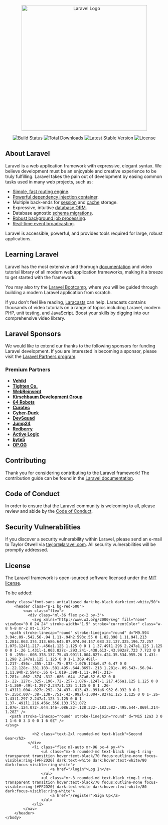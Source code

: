 <p align="center"><a href="https://laravel.com" target="_blank"><img src="https://raw.githubusercontent.com/laravel/art/master/logo-lockup/5%20SVG/2%20CMYK/1%20Full%20Color/laravel-logolockup-cmyk-red.svg" width="400" alt="Laravel Logo"></a></p>

<p align="center">
<a href="https://github.com/laravel/framework/actions"><img src="https://github.com/laravel/framework/workflows/tests/badge.svg" alt="Build Status"></a>
<a href="https://packagist.org/packages/laravel/framework"><img src="https://img.shields.io/packagist/dt/laravel/framework" alt="Total Downloads"></a>
<a href="https://packagist.org/packages/laravel/framework"><img src="https://img.shields.io/packagist/v/laravel/framework" alt="Latest Stable Version"></a>
<a href="https://packagist.org/packages/laravel/framework"><img src="https://img.shields.io/packagist/l/laravel/framework" alt="License"></a>
</p>






















## About Laravel

Laravel is a web application framework with expressive, elegant syntax. We believe development must be an enjoyable and creative experience to be truly fulfilling. Laravel takes the pain out of development by easing common tasks used in many web projects, such as:

- [Simple, fast routing engine](https://laravel.com/docs/routing).
- [Powerful dependency injection container](https://laravel.com/docs/container).
- Multiple back-ends for [session](https://laravel.com/docs/session) and [cache](https://laravel.com/docs/cache) storage.
- Expressive, intuitive [database ORM](https://laravel.com/docs/eloquent).
- Database agnostic [schema migrations](https://laravel.com/docs/migrations).
- [Robust background job processing](https://laravel.com/docs/queues).
- [Real-time event broadcasting](https://laravel.com/docs/broadcasting).

Laravel is accessible, powerful, and provides tools required for large, robust applications.

## Learning Laravel

Laravel has the most extensive and thorough [documentation](https://laravel.com/docs) and video tutorial library of all modern web application frameworks, making it a breeze to get started with the framework.

You may also try the [Laravel Bootcamp](https://bootcamp.laravel.com), where you will be guided through building a modern Laravel application from scratch.

If you don't feel like reading, [Laracasts](https://laracasts.com) can help. Laracasts contains thousands of video tutorials on a range of topics including Laravel, modern PHP, unit testing, and JavaScript. Boost your skills by digging into our comprehensive video library.

## Laravel Sponsors

We would like to extend our thanks to the following sponsors for funding Laravel development. If you are interested in becoming a sponsor, please visit the [Laravel Partners program](https://partners.laravel.com).

### Premium Partners

- **[Vehikl](https://vehikl.com/)**
- **[Tighten Co.](https://tighten.co)**
- **[WebReinvent](https://webreinvent.com/)**
- **[Kirschbaum Development Group](https://kirschbaumdevelopment.com)**
- **[64 Robots](https://64robots.com)**
- **[Curotec](https://www.curotec.com/services/technologies/laravel/)**
- **[Cyber-Duck](https://cyber-duck.co.uk)**
- **[DevSquad](https://devsquad.com/hire-laravel-developers)**
- **[Jump24](https://jump24.co.uk)**
- **[Redberry](https://redberry.international/laravel/)**
- **[Active Logic](https://activelogic.com)**
- **[byte5](https://byte5.de)**
- **[OP.GG](https://op.gg)**

## Contributing

Thank you for considering contributing to the Laravel framework! The contribution guide can be found in the [Laravel documentation](https://laravel.com/docs/contributions).

## Code of Conduct

In order to ensure that the Laravel community is welcoming to all, please review and abide by the [Code of Conduct](https://laravel.com/docs/contributions#code-of-conduct).

## Security Vulnerabilities

If you discover a security vulnerability within Laravel, please send an e-mail to Taylor Otwell via [taylor@laravel.com](mailto:taylor@laravel.com). All security vulnerabilities will be promptly addressed.

## License




The Laravel framework is open-sourced software licensed under the [MIT license](https://opensource.org/licenses/MIT).


To be added:
```
<body class="font-sans antialiased dark:bg-black dark:text-white/50">
    <header class="p-1 bg-red-500">
        <nav class="flex">
          <div class="ml-36 flex px-2 py-3">
            <svg xmlns="http://www.w3.org/2000/svg" fill="none" viewBox="0 0 24 24" stroke-width="1.5" stroke="currentColor" class="w-8 h-8 mr-2 mt-1.75">
  <path stroke-linecap="round" stroke-linejoin="round" d="M9.594 3.94c.09-.542.56-.94 1.11-.94h2.593c.55 0 1.02.398 1.11.94l.213 1.281c.063.374.313.686.645.87.074.04.147.083.22.127.325.196.72.257 1.075.124l1.217-.456a1.125 1.125 0 0 1 1.37.49l1.296 2.247a1.125 1.125 0 0 1-.26 1.431l-1.003.827c-.293.241-.438.613-.43.992a7.723 7.723 0 0 1 0 .255c-.008.378.137.75.43.991l1.004.827c.424.35.534.955.26 1.43l-1.298 2.247a1.125 1.125 0 0 1-1.369.491l-1.217-.456c-.355-.133-.75-.072-1.076.124a6.47 6.47 0 0 1-.22.128c-.331.183-.581.495-.644.869l-.213 1.281c-.09.543-.56.94-1.11.94h-2.594c-.55 0-1.019-.398-1.11-.94l-.213-1.281c-.062-.374-.312-.686-.644-.87a6.52 6.52 0 0 1-.22-.127c-.325-.196-.72-.257-1.076-.124l-1.217.456a1.125 1.125 0 0 1-1.369-.49l-1.297-2.247a1.125 1.125 0 0 1 .26-1.431l1.004-.827c.292-.24.437-.613.43-.991a6.932 6.932 0 0 1 0-.255c.007-.38-.138-.751-.43-.992l-1.004-.827a1.125 1.125 0 0 1-.26-1.43l1.297-2.247a1.125 1.125 0 0 1 1.37-.491l1.216.456c.356.133.751.072 1.076-.124.072-.044.146-.086.22-.128.332-.183.582-.495.644-.869l.214-1.28Z" />
  <path stroke-linecap="round" stroke-linejoin="round" d="M15 12a3 3 0 1 1-6 0 3 3 0 0 1 6 0Z" />
</svg>

            <h2 class="text-2xl rounded-md text-black">Second Gear</h2>
          </div>
            <li class="flex ml-auto mr-96 px-4 py-4">
                <ul class="mx-6 rounded-md text-black ring-1 ring-transparent transition hover:text-black/70 focus:outline-none focus-visible:ring-[#FF2D20] dark:text-white dark:hover:text-white/80 dark:focus-visible:ring-white">
                    <a href="/login">Log In</a>
                </ul>
                <ul class="mr-3 rounded-md text-black ring-1 ring-transparent transition hover:text-black/70 focus:outline-none focus-visible:ring-[#FF2D20] dark:text-white dark:hover:text-white/80 dark:focus-visible:ring-white">
                    <a href="/register">Sign Up</a>
                </ul>
            </li>
        </nav>
    </header>
</body>
```
